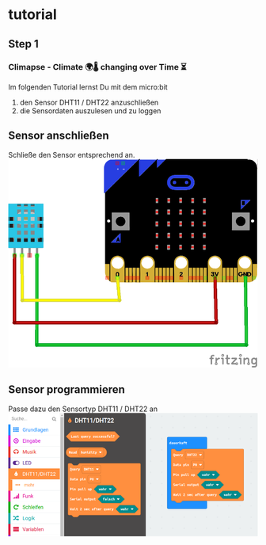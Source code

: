# tutorial

## Step 1

### Climapse - Climate 🌍🌡️ changing over Time  ⏳️

Im folgenden Tutorial lernst Du mit dem micro:bit 
1. den Sensor DHT11 / DHT22 anzuschließen
2. die Sensordaten auszulesen und zu loggen

## Sensor anschließen

Schließe den Sensor entsprechend an.
![Schaltplan DHT11 Sensor](https://github.com/gitalm/-climpase----use-external-sensor/blob/1c7c2f3f9a9f0654863a05f6e469756aa9c7219d/DHT11_Steckplatine.png?raw=true)

## Sensor programmieren

Passe dazu den Sensortyp DHT11 / DHT22 an 
![Block hinzufügen](https://github.com/gitalm/-climpase----use-external-sensor/blob/master/2022-01-30_17-15.png?raw=true)